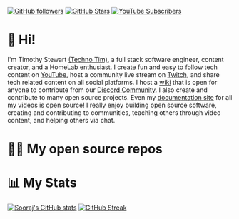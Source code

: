 <!--![Hero image](https://raw.githubusercontent.com/schettada/images/master/techno-timgithub-profile.jpg) -->

[![GitHub followers](https://img.shields.io/github/followers/schettada?logo=GitHub&style=for-the-badge)](https://github.com/schettada)
[![GitHub Stars](https://img.shields.io/github/stars/schettada?logo=github&style=for-the-badge)](https://github.com/schettada)
[![YouTube Subscribers](https://img.shields.io/youtube/channel/subscribers/UCDxtozVTUDJI-BsoTkJzf5Q?logo=youtube&logoColor=E05D44&style=for-the-badge&label=YouTube)](https://www.youtube.com/@untamedpro)

# 👋 Hi!

I'm Timothy Stewart [(Techno Tim)](https://technotim.live), a full stack software engineer, content creator, and a HomeLab enthusiast.   I create fun and easy to follow tech content on [YouTube](https://l.technotim.live/subscribe), host a community live stream on [Twitch](https://l.technotim.live/twitch), and share tech related content on all social platforms.  I host a [wiki](https://l.technotim.live/wiki) that is open for anyone to contribute from our [Discord Community](https://l.technotim.live/discord). I also create and contribute to many open source projects. Even my [documentation site](https://l.technotim.live/docs) for all my videos is open source! I really enjoy building open source software, creating and contributing to communities, teaching others through video content, and helping others via chat.

# 🧑‍💻 My open source repos
<!--
[![Readme Card](https://github-readme-stats.vercel.app/api/pin/?username=techno-tim&repo=k3s-ansible&theme=radical)](https://github.com/techno-tim/k3s-ansible)
[![Readme Card](https://github-readme-stats.vercel.app/api/pin/?username=techno-tim&repo=techno-tim.github.io&theme=radical)](https://github.com/techno-tim/techno-tim.github.io)
[![Readme Card](https://github-readme-stats.vercel.app/api/pin/?username=techno-tim&repo=littlelink-server&theme=radical)](https://github.com/techno-tim/littlelink-server)
[![Readme Card](https://github-readme-stats.vercel.app/api/pin/?username=techno-tim&repo=launchpad&theme=radical)](https://github.com/techno-tim/launchpad)
[![Readme Card](https://github-readme-stats.vercel.app/api/pin/?username=techno-tim&repo=techno-boto-discord&theme=radical)](https://github.com/techno-tim/techno-boto-discord)
[![Readme Card](https://github-readme-stats.vercel.app/api/pin/?username=techno-tim&repo=techno-boto-twitch&theme=radical)](https://github.com/techno-tim/techno-boto-twitch)
-->
# 📊 My Stats

[![Sooraj's GitHub stats](https://github-readme-stats.vercel.app/api?username=schettada&theme=dark&show_icons=true)](https://github.com/schettada)
[![GitHub Streak](https://github-readme-streak-stats.herokuapp.com/?user=schettada&theme=dark&count_private=true&theme=dark)](https://github.com/schettada)
